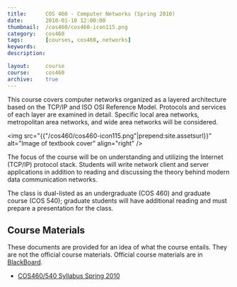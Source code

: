```yaml
---
title:      COS 460 - Computer Networks (Spring 2010)
date:       2010-01-10 12:00:00
thumbnail:  /cos460/cos460-icon115.png
category:   cos460
tags:       [courses, cos460, networks]
keywords:
description:

layout:     course
course:     cos460
archive:    true
---
```

This course covers computer networks organized as a layered architecture
based on the TCP/IP and ISO OSI Reference Model. Protocols and services
of each layer are examined in detail. Specific local area networks,
metropolitan area networks, and wide area networks will be considered.


<img src="{{"/cos460/cos460-icon115.png"|prepend:site.assetsurl}}" alt="Image of textbook cover"
align="right" />

The focus of the course will be on understanding and utilizing the
Internet (TCP/IP) protocol stack. Students will write network client and
server applications in addition to reading and discussing the theory
behind modern data communication networks.

The class is dual-listed as an undergraduate (COS 460) and graduate
course (COS 540); graduate students will have additional reading and
must prepare a presentation for the class.

## Course Materials
These documents are provided for an idea of what the course entails.
They are not the official course materials. Official course materials
are in <a href="https://www.courses.maine.edu">BlackBoard</a>.

* [COS460/540 Syllabus Spring 2010]({{"/cos460/syllabus-102.html"|prepend:site.filesurl}})
